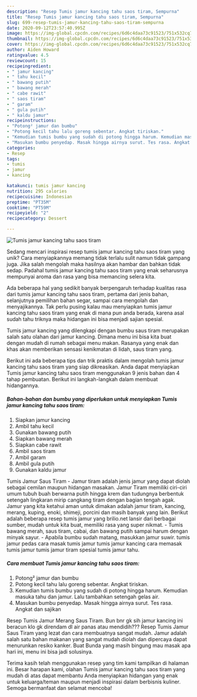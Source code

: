 ```yaml
---
description: "Resep Tumis jamur kancing tahu saos tiram, Sempurna"
title: "Resep Tumis jamur kancing tahu saos tiram, Sempurna"
slug: 699-resep-tumis-jamur-kancing-tahu-saos-tiram-sempurna
date: 2020-09-12T23:57:40.995Z
image: https://img-global.cpcdn.com/recipes/6d6c4daa73c91523/751x532cq70/tumis-jamur-kancing-tahu-saos-tiram-foto-resep-utama.jpg
thumbnail: https://img-global.cpcdn.com/recipes/6d6c4daa73c91523/751x532cq70/tumis-jamur-kancing-tahu-saos-tiram-foto-resep-utama.jpg
cover: https://img-global.cpcdn.com/recipes/6d6c4daa73c91523/751x532cq70/tumis-jamur-kancing-tahu-saos-tiram-foto-resep-utama.jpg
author: Aiden Howard
ratingvalue: 4.5
reviewcount: 15
recipeingredient:
- " jamur kancing"
- " tahu kecil"
- " bawang putih"
- " bawang merah"
- " cabe rawit"
- " saos tiram"
- " garam"
- " gula putih"
- " kaldu jamur"
recipeinstructions:
- "Potong² jamur dan bumbu"
- "Potong kecil tahu lalu goreng sebentar. Angkat tiriskan."
- "Kemudian tumis bumbu yang sudah di potong hingga harum. Kemudian masuka tahu dan jamur. Lalu tambahkan setengah gelas air."
- "Masukan bumbu penyedap. Masak hingga airnya surut. Tes rasa. Angkat dan sajikan"
categories:
- Resep
tags:
- tumis
- jamur
- kancing

katakunci: tumis jamur kancing 
nutrition: 295 calories
recipecuisine: Indonesian
preptime: "PT35M"
cooktime: "PT59M"
recipeyield: "2"
recipecategory: Dessert

---
```



![Tumis jamur kancing tahu saos tiram](https://img-global.cpcdn.com/recipes/6d6c4daa73c91523/751x532cq70/tumis-jamur-kancing-tahu-saos-tiram-foto-resep-utama.jpg)

Sedang mencari inspirasi resep tumis jamur kancing tahu saos tiram yang unik? Cara menyiapkannya memang tidak terlalu sulit namun tidak gampang juga. Jika salah mengolah maka hasilnya akan hambar dan bahkan tidak sedap. Padahal tumis jamur kancing tahu saos tiram yang enak seharusnya mempunyai aroma dan rasa yang bisa memancing selera kita.

Ada beberapa hal yang sedikit banyak berpengaruh terhadap kualitas rasa dari tumis jamur kancing tahu saos tiram, pertama dari jenis bahan, selanjutnya pemilihan bahan segar, sampai cara mengolah dan menyajikannya. Tak perlu pusing kalau mau menyiapkan tumis jamur kancing tahu saos tiram yang enak di mana pun anda berada, karena asal sudah tahu triknya maka hidangan ini bisa menjadi sajian spesial.

Tumis jamur kancing yang dilengkapi dengan bumbu saus tiram merupakan salah satu olahan dari jamur kancing. Dimana menu ini bisa kita buat dengan mudah di rumah sebagai menu makan. Rasanya yang enak dan khas akan memberikan sensasi kenikmatan di lidah, saus tiram yang.


Berikut ini ada beberapa tips dan trik praktis dalam mengolah tumis jamur kancing tahu saos tiram yang siap dikreasikan. Anda dapat menyiapkan Tumis jamur kancing tahu saos tiram menggunakan 9 jenis bahan dan 4 tahap pembuatan. Berikut ini langkah-langkah dalam membuat hidangannya.

<!--inarticleads1-->

##### Bahan-bahan dan bumbu yang diperlukan untuk menyiapkan Tumis jamur kancing tahu saos tiram:

1. Siapkan  jamur kancing
1. Ambil  tahu kecil
1. Gunakan  bawang putih
1. Siapkan  bawang merah
1. Siapkan  cabe rawit
1. Ambil  saos tiram
1. Ambil  garam
1. Ambil  gula putih
1. Gunakan  kaldu jamur


Tumis Jamur Saus Tiram - Jamur tiram adalah jenis jamur yang dapat diolah sebagai cemilan maupun hidangan masakan. Jamur Tiram memiliki ciri-ciri umum tubuh buah berwarna putih hingga krem dan tudungnya berbentuk setengah lingkaran mirip cangkang tiram dengan bagian tengah agak. Jamur yang kita ketahui aman untuk dimakan adalah jamur tiram, kancing, merang, kuping, enoki, shimeji, porcini dan masih banyak yang lain. Berikut adalah beberapa resep tumis jamur yang brilio.net lansir dari berbagai sumber, mudah untuk kita buat, memiliki rasa yang super nikmat. - Tumis bawang merah, saus tiram, cabai, dan bawang putih sampai harum dengan minyak sayur. - Apabila bumbu sudah matang, masukkan jamur suwir. tumis jamur pedas cara masak tumis jamur tumis jamur kancing cara memasak tumis jamur tumis jamur tiram spesial tumis jamur tahu. 

<!--inarticleads2-->

##### Cara membuat Tumis jamur kancing tahu saos tiram:

1. Potong² jamur dan bumbu
1. Potong kecil tahu lalu goreng sebentar. Angkat tiriskan.
1. Kemudian tumis bumbu yang sudah di potong hingga harum. Kemudian masuka tahu dan jamur. Lalu tambahkan setengah gelas air.
1. Masukan bumbu penyedap. Masak hingga airnya surut. Tes rasa. Angkat dan sajikan


Resep Tumis Jamur Merang Saus Tiram. Bun bnr gk sih jamur kancing ini beracun klo gk direndam dl air panas atau mendidih??? Resep Tumis Jamur Saus Tiram yang lezat dan cara membuatnya sangat mudah. Jamur adalah salah satu bahan makanan yang sangat mudah diolah dan dipercaya dapat menurunkan resiko kanker. Buat Bunda yang masih bingung mau masak apa hari ini, menu ini bisa jadi solusinya. 

Terima kasih telah menggunakan resep yang tim kami tampilkan di halaman ini. Besar harapan kami, olahan Tumis jamur kancing tahu saos tiram yang mudah di atas dapat membantu Anda menyiapkan hidangan yang enak untuk keluarga/teman maupun menjadi inspirasi dalam berbisnis kuliner. Semoga bermanfaat dan selamat mencoba!
